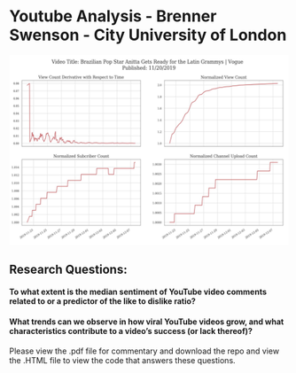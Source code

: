 # Youtube Analysis - Brenner Swenson - City University of London

<p align="center">
  <img src="assets/survey_analysis.JPG" width="800" title="hover text">
</p>


## Research Questions:
#### To what extent is the median sentiment of YouTube video comments related to or a predictor of the like to dislike ratio?
#### What trends can we observe in how viral YouTube videos grow, and what characteristics contribute to a video’s success (or lack thereof)?


Please view the .pdf file for commentary and download the repo and view the .HTML file to view the code that answers these questions. 
